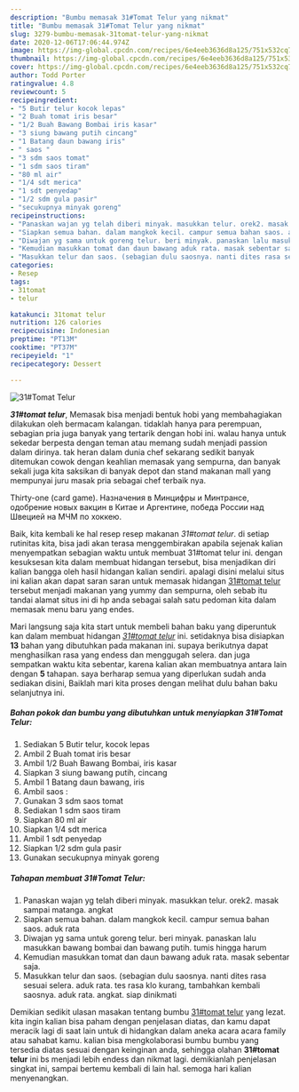 ```yaml
---
description: "Bumbu memasak 31#Tomat Telur yang nikmat"
title: "Bumbu memasak 31#Tomat Telur yang nikmat"
slug: 3279-bumbu-memasak-31tomat-telur-yang-nikmat
date: 2020-12-06T17:06:44.974Z
image: https://img-global.cpcdn.com/recipes/6e4eeb3636d8a125/751x532cq70/31tomat-telur-foto-resep-utama.jpg
thumbnail: https://img-global.cpcdn.com/recipes/6e4eeb3636d8a125/751x532cq70/31tomat-telur-foto-resep-utama.jpg
cover: https://img-global.cpcdn.com/recipes/6e4eeb3636d8a125/751x532cq70/31tomat-telur-foto-resep-utama.jpg
author: Todd Porter
ratingvalue: 4.8
reviewcount: 5
recipeingredient:
- "5 Butir telur kocok lepas"
- "2 Buah tomat iris besar"
- "1/2 Buah Bawang Bombai iris kasar"
- "3 siung bawang putih cincang"
- "1 Batang daun bawang iris"
- " saos "
- "3 sdm saos tomat"
- "1 sdm saos tiram"
- "80 ml air"
- "1/4 sdt merica"
- "1 sdt penyedap"
- "1/2 sdm gula pasir"
- "secukupnya minyak goreng"
recipeinstructions:
- "Panaskan wajan yg telah diberi minyak. masukkan telur. orek2. masak sampai matanga. angkat"
- "Siapkan semua bahan. dalam mangkok kecil. campur semua bahan saos. aduk rata"
- "Diwajan yg sama untuk goreng telur. beri minyak. panaskan lalu masukkan bawang bombai dan bawang putih. tumis hingga harum"
- "Kemudian masukkan tomat dan daun bawang aduk rata. masak sebentar saja."
- "Masukkan telur dan saos. (sebagian dulu saosnya. nanti dites rasa sesuai selera. aduk rata. tes rasa klo kurang, tambahkan kembali saosnya. aduk rata. angkat. siap dinikmati"
categories:
- Resep
tags:
- 31tomat
- telur

katakunci: 31tomat telur 
nutrition: 126 calories
recipecuisine: Indonesian
preptime: "PT13M"
cooktime: "PT37M"
recipeyield: "1"
recipecategory: Dessert

---
```



![31#Tomat Telur](https://img-global.cpcdn.com/recipes/6e4eeb3636d8a125/751x532cq70/31tomat-telur-foto-resep-utama.jpg)

<b><i>31#tomat telur</i></b>, Memasak bisa menjadi bentuk hobi yang membahagiakan dilakukan oleh bermacam kalangan. tidaklah hanya para perempuan, sebagian pria juga banyak yang tertarik dengan hobi ini. walau hanya untuk sekedar berpesta dengan teman atau memang sudah menjadi passion dalam dirinya. tak heran dalam dunia chef sekarang sedikit banyak ditemukan cowok dengan keahlian memasak yang sempurna, dan banyak sekali juga kita saksikan di banyak depot dan stand makanan mall yang mempunyai juru masak pria sebagai chef terbaik nya.

Thirty-one (card game). Назначения в Минцифры и Минтрансе, одобрение новых вакцин в Китае и Аргентине, победа России над Швецией на МЧМ по хоккею.

Baik, kita kembali ke hal resep resep makanan <i>31#tomat telur</i>. di setiap rutinitas kita, bisa jadi akan terasa menggembirakan apabila sejenak kalian menyempatkan sebagian waktu untuk membuat 31#tomat telur ini. dengan kesuksesan kita dalam membuat hidangan tersebut, bisa menjadikan diri kalian bangga oleh hasil hidangan kalian sendiri. apalagi disini melalui situs ini kalian akan dapat saran saran untuk memasak hidangan <u>31#tomat telur</u> tersebut menjadi makanan yang yummy dan sempurna, oleh sebab itu tandai alamat situs ini di hp anda sebagai salah satu pedoman kita dalam memasak menu baru yang endes.


Mari langsung saja kita start untuk membeli bahan baku yang diperuntuk kan dalam membuat hidangan <u><i>31#tomat telur</i></u> ini. setidaknya bisa disiapkan <b>13</b> bahan yang dibutuhkan pada makanan ini. supaya berikutnya dapat menghasilkan rasa yang endess dan menggugah selera. dan juga sempatkan waktu kita sebentar, karena kalian akan membuatnya antara lain dengan <b>5</b> tahapan. saya berharap semua yang diperlukan sudah anda sediakan disini, Baiklah mari kita proses dengan melihat dulu bahan baku selanjutnya ini.

<!--inarticleads1-->

##### Bahan pokok dan bumbu yang dibutuhkan untuk menyiapkan 31#Tomat Telur:

1. Sediakan 5 Butir telur, kocok lepas
1. Ambil 2 Buah tomat iris besar
1. Ambil 1/2 Buah Bawang Bombai, iris kasar
1. Siapkan 3 siung bawang putih, cincang
1. Ambil 1 Batang daun bawang, iris
1. Ambil  saos :
1. Gunakan 3 sdm saos tomat
1. Sediakan 1 sdm saos tiram
1. Siapkan 80 ml air
1. Siapkan 1/4 sdt merica
1. Ambil 1 sdt penyedap
1. Siapkan 1/2 sdm gula pasir
1. Gunakan secukupnya minyak goreng




<!--inarticleads2-->

##### Tahapan membuat 31#Tomat Telur:

1. Panaskan wajan yg telah diberi minyak. masukkan telur. orek2. masak sampai matanga. angkat
1. Siapkan semua bahan. dalam mangkok kecil. campur semua bahan saos. aduk rata
1. Diwajan yg sama untuk goreng telur. beri minyak. panaskan lalu masukkan bawang bombai dan bawang putih. tumis hingga harum
1. Kemudian masukkan tomat dan daun bawang aduk rata. masak sebentar saja.
1. Masukkan telur dan saos. (sebagian dulu saosnya. nanti dites rasa sesuai selera. aduk rata. tes rasa klo kurang, tambahkan kembali saosnya. aduk rata. angkat. siap dinikmati




Demikian sedikit ulasan masakan tentang bumbu <u>31#tomat telur</u> yang lezat. kita ingin kalian bisa paham dengan penjelasan diatas, dan kamu dapat meracik lagi di saat lain untuk di hidangkan dalam aneka acara acara family atau sahabat kamu. kalian bisa mengkolaborasi bumbu bumbu yang tersedia diatas sesuai dengan keinginan anda, sehingga olahan <b>31#tomat telur</b> ini bs menjadi lebih endess dan nikmat lagi. demikianlah penjelasan singkat ini, sampai bertemu kembali di lain hal. semoga hari kalian menyenangkan.
